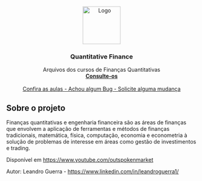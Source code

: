 <!-- PROJECT LOGO -->
<br />
<p align="center">
  <a href="https://github.com/leandrowar/Quantitative-Finance">
    <img src="https://user-images.githubusercontent.com/4582415/102086960-26251100-3e19-11eb-8bcb-47c01dd92e1b.png" alt="Logo" width="100" height="100">
  </a>
<p align="center">
  <h3 align="center">Quantitative Finance</h3>

  <p align="center">
    Arquivos dos cursos de Finanças Quantitativas
    <br />
    <a href="https://github.com/leandrowar/Quantitative-Finance"><strong>Consulte-os</strong></a>
    <br />
    <br />
    <a href="https://www.youtube.com/outspokenmarket">Confira as aulas - </a>
    <a href="https://github.com/leandrowar/Quantitative-Finance/issues">Achou algum Bug - </a>
    <a href="https://github.com/leandrowar/Quantitative-Finance/issues">Solicite alguma mudança</a>
  </p>
</p>

<!-- ABOUT THE PROJECT -->
## Sobre o projeto

 Finanças quantitativas e engenharia financeira são as áreas de finanças que envolvem a aplicação de ferramentas e métodos de finanças tradicionais, matemática, física, computação, economia e econometria à solução de problemas de interesse em áreas como gestão de investimentos e trading.

 Disponível em https://www.youtube.com/outspokenmarket
 
 Autor: Leandro Guerra - https://www.linkedin.com/in/leandroguerra1/ 


